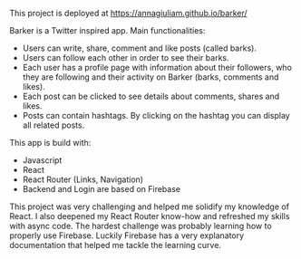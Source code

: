 
This project is deployed at  https://annagiuliam.github.io/barker/

Barker is a Twitter inspired app. Main functionalities:
* Users can write, share, comment and like posts (called barks).
* Users can follow each other in order to see their barks.
* Each user has a profile page with information about their followers, who they are following and their activity on Barker (barks, comments and likes).
* Each post can be clicked to see details about comments, shares and likes.
* Posts can contain hashtags. By clicking on the hashtag you can display all related posts.


This app is build with:
* Javascript
* React
* React Router (Links, Navigation)
* Backend and Login are based on Firebase

This project was very challenging and helped me solidify my knowledge of React.
I also deepened my React Router know-how and refreshed my skills with async code.
The hardest challenge was probably learning how to properly use Firebase. Luckily Firebase has a very explanatory documentation that helped me tackle the learning curve.